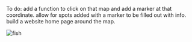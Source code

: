 To do:
add a function to click on that map and add a marker at that coordinate.
allow for spots added with a marker to be filled out with info.
build a website home page around the map.





![fish](https://github.com/kliancombs/AnglerQuest/assets/122405557/3a4152a2-cd5b-4ba1-a247-ab1666027003)

